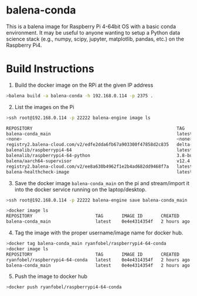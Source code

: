 # balena-conda

This is a balena image for Raspberry Pi 4-64bit OS with a basic conda environment. It may be useful to anyone wanting to setup a Python data science stack (e.g., numpy, scipy, jupyter, matplotlib, pandas, etc.) on the Raspberry Pi4.

# Build Instructions

1. Build the docker image on the RPi at the given IP address

```sh
>balena build -a balena-conda -h 192.168.0.114 -p 2375 .
```

2. List the images on the Pi

```sh
>ssh root@192.168.0.114 -p 22222 balena-engine image ls

REPOSITORY                                                       TAG                      IMAGE ID            CREATED             SIZE
balena-conda_main                                                latest                   0e4e4314354f        2 hours ago         1.62GB
<none>                                                           <none>                   dd756fa21c86        3 hours ago         820MB
registry2.balena-cloud.com/v2/edfe2dda6fb67a903300f47858d2c835   delta-da764dacca32319b   4876327a744e        7 hours ago         1.68GB
balenalib/raspberrypi4-64                                        latest                   6bf3f55eb672        3 days ago          164MB
balenalib/raspberrypi4-64-python                                 3.8-build                5c2ccb06eb0a        4 days ago          817MB
balena/aarch64-supervisor                                        v12.4.6                  6b9eed135003        2 weeks ago         72.3MB
registry2.balena-cloud.com/v2/ee8a630b4962f1e2b4ad682dd9468f7a   latest                   6b9eed135003        2 weeks ago         72.3MB
balena-healthcheck-image                                         latest                   a29f45ccde2a        15 months ago       9.14kB
```

3. Save the docker image `balena-conda_main` on the pi and stream/import it into the docker service running on the laptop/desktop.

```sh
>ssh root@192.168.0.114 -p 22222 balena-engine save balena-conda_main | docker load

>docker image ls
REPOSITORY                        TAG       IMAGE ID       CREATED       SIZE
balena-conda_main                 latest    0e4e4314354f   2 hours ago   1.62GB
```

4. Tag the image with the proper username/image name for docker hub.
```sh
>docker tag balena-conda_main ryanfobel/raspberrypi4-64-conda
>docker image ls
REPOSITORY                        TAG       IMAGE ID       CREATED       SIZE
ryanfobel/raspberrypi4-64-conda   latest    0e4e4314354f   2 hours ago   1.62GB
balena-conda_main                 latest    0e4e4314354f   2 hours ago   1.62GB
```

5. Push the image to docker hub
```sh
>docker push ryanfobel/raspberrypi4-64-conda
```